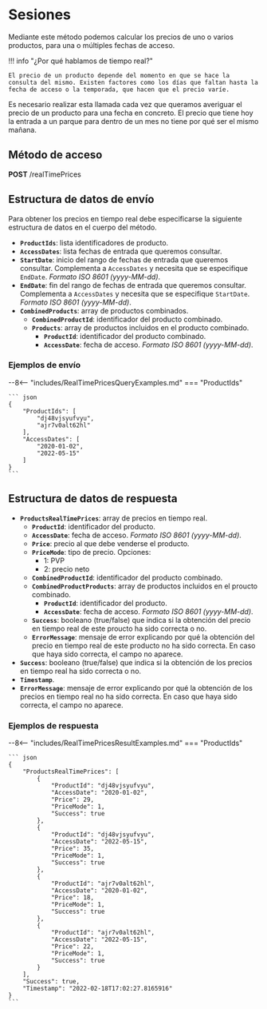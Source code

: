# Sesiones

Mediante este método podemos calcular los precios de uno o varios productos, para una o múltiples fechas de acceso.

!!! info "¿Por qué hablamos de tiempo real?"

    El precio de un producto depende del momento en que se hace la consulta del mismo. Existen factores como los días que faltan hasta la fecha de acceso o la temporada, que hacen que el precio varíe.

Es necesario realizar esta llamada cada vez que queramos averiguar el precio de un producto para una fecha en concreto. El precio que tiene hoy la entrada a un parque para dentro de un mes no tiene por qué ser el mismo mañana.

## Método de acceso

**POST** /realTimePrices

## Estructura de datos de envío

Para obtener los precios en tiempo real debe especificarse la siguiente estructura de datos en el cuerpo del método.

- **`ProductIds`**: lista identificadores de producto.
- **`AccessDates`**: lista fechas de entrada que queremos consultar.
- **`StartDate`**: inicio del rango de fechas de entrada que queremos consultar. Complementa a `AccessDates` y necesita que se especifique `EndDate`. *Formato ISO 8601 (yyyy-MM-dd)*.
- **`EndDate`**: fin del rango de fechas de entrada que queremos consultar. Complementa a `AccessDates` y necesita que se especifique `StartDate`. *Formato ISO 8601 (yyyy-MM-dd)*.
- **`CombinedProducts`**: array de productos combinados.
    - **`CombinedProductId`**: identificador del producto combinado.
    - **`Products`**: array de productos incluidos en el producto combinado.
        - **`ProductId`**: identificador del producto combinado.
        - **`AccessDate`**: fecha de acceso. *Formato ISO 8601 (yyyy-MM-dd)*.

### Ejemplos de envío

--8<-- "includes/RealTimePricesQueryExamples.md"
=== "ProductIds"

    ``` json
    {
        "ProductIds": [
            "dj48vjsyufvyu",
            "ajr7v0alt62hl"
        ],
        "AccessDates": [
            "2020-01-02",
            "2022-05-15"
        ]
    }
    ```

## Estructura de datos de respuesta

- **`ProductsRealTimePrices`**: array de precios en tiempo real.
    - **`ProductId`**: identificador del producto.
    - **`AccessDate`**: fecha de acceso. *Formato ISO 8601 (yyyy-MM-dd)*.
    - **`Price`**: precio al que debe venderse el producto.
    - **`PriceMode`**: tipo de precio. Opciones:
        - 1: PVP
        - 2: precio neto
    - **`CombinedProductId`**: identificador del producto combinado.
    - **`CombinedProductProducts`**: array de productos incluidos en el proucto combinado.
        - **`ProductId`**: identificador del producto.
        - **`AccessDate`**: fecha de acceso. *Formato ISO 8601 (yyyy-MM-dd)*.
    - **`Success`**: booleano (true/false) que indica si la obtención del precio en tiempo real de este proucto ha sido correcta o no.
    - **`ErrorMessage`**: mensaje de error explicando por qué la obtención del precio en tiempo real de este producto no ha sido correcta. En caso que haya sido correcta, el campo no aparece.
- **`Success`**: booleano (true/false) que indica si la obtención de los precios en tiempo real ha sido correcta o no.
- **`Timestamp`**.
- **`ErrorMessage`**: mensaje de error explicando por qué la obtención de los precios en tiempo real no ha sido correcta. En caso que haya sido correcta, el campo no aparece.

### Ejemplos de respuesta

--8<-- "includes/RealTimePricesResultExamples.md"
=== "ProductIds"

    ``` json
    {
        "ProductsRealTimePrices": [
            {
                "ProductId": "dj48vjsyufvyu",
                "AccessDate": "2020-01-02",
                "Price": 29,
                "PriceMode": 1,
                "Success": true
            },
            {
                "ProductId": "dj48vjsyufvyu",
                "AccessDate": "2022-05-15",
                "Price": 35,
                "PriceMode": 1,
                "Success": true
            },
            {
                "ProductId": "ajr7v0alt62hl",
                "AccessDate": "2020-01-02",
                "Price": 18,
                "PriceMode": 1,
                "Success": true
            },
            {
                "ProductId": "ajr7v0alt62hl",
                "AccessDate": "2022-05-15",
                "Price": 22,
                "PriceMode": 1,
                "Success": true
            }
        ],
        "Success": true,
        "Timestamp": "2022-02-18T17:02:27.8165916"
    }
    ```
